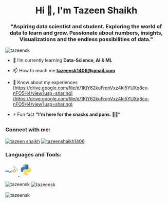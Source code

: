 <h1 align="center">Hi 👋, I'm Tazeen Shaikh</h1>
<h3 align="center">"Aspiring data scientist and student. Exploring the world of data to learn and grow. Passionate about numbers, insights, Visualizations and the endless possibilities of data."</h3>

<p align="left"> <img src="https://komarev.com/ghpvc/?username=tazeensk&label=Profile%20views&color=0e75b6&style=flat" alt="tazeensk" /> </p>

- 🌱 I’m currently learning **Data-Science, AI & ML**

- 📫 How to reach me **tazeensk1406@gmail.com**

- 📄 Know about my experiences [https://drive.google.com/file/d/1KjY62kuFrqnVxz4kI5YUXq8cx-nFO5H4/view?usp=sharing](https://drive.google.com/file/d/1KjY62kuFrqnVxz4kI5YUXq8cx-nFO5H4/view?usp=sharing)

- ⚡ Fun fact **"I'm here for the snacks and puns. 🍕😂"**

<h3 align="left">Connect with me:</h3>
<p align="left">
<a href="https://linkedin.com/in/tazeen shaikh" target="blank"><img align="center" src="https://raw.githubusercontent.com/rahuldkjain/github-profile-readme-generator/master/src/images/icons/Social/linked-in-alt.svg" alt="tazeen shaikh" height="30" width="40" /></a>
<a href="https://www.leetcode.com/tazeenshaikh1406" target="blank"><img align="center" src="https://raw.githubusercontent.com/rahuldkjain/github-profile-readme-generator/master/src/images/icons/Social/leet-code.svg" alt="tazeenshaikh1406" height="30" width="40" /></a>
</p>

<h3 align="left">Languages and Tools:</h3>
<p align="left"> <a href="https://www.mysql.com/" target="_blank" rel="noreferrer"> <img src="https://raw.githubusercontent.com/devicons/devicon/master/icons/mysql/mysql-original-wordmark.svg" alt="mysql" width="40" height="40"/> </a> <a href="https://www.python.org" target="_blank" rel="noreferrer"> <img src="https://raw.githubusercontent.com/devicons/devicon/master/icons/python/python-original.svg" alt="python" width="40" height="40"/> </a> </p>

<p><img align="left" src="https://github-readme-stats.vercel.app/api/top-langs?username=tazeensk&show_icons=true&locale=en&layout=compact" alt="tazeensk" /></p>

<p>&nbsp;<img align="center" src="https://github-readme-stats.vercel.app/api?username=tazeensk&show_icons=true&locale=en" alt="tazeensk" /></p>

<p><img align="center" src="https://github-readme-streak-stats.herokuapp.com/?user=tazeensk&" alt="tazeensk" /></p>
